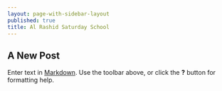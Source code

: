 ```yaml
---
layout: page-with-sidebar-layout
published: true
title: Al Rashid Saturday School
---
```

## A New Post

Enter text in [Markdown](http://daringfireball.net/projects/markdown/). Use the toolbar above, or click the **?** button for formatting help.
